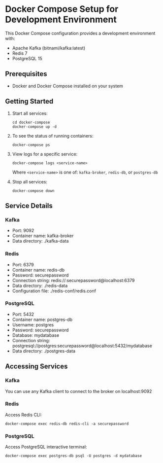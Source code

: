 # Docker Compose Setup for Development Environment

This Docker Compose configuration provides a development environment with:
- Apache Kafka (bitnami/kafka:latest)
- Redis 7
- PostgreSQL 15

## Prerequisites

- Docker and Docker Compose installed on your system

## Getting Started

1. Start all services:
   ```
   cd docker-compose
   docker-compose up -d
   ```

2. To see the status of running containers:
   ```
   docker-compose ps
   ```

3. View logs for a specific service:
   ```
   docker-compose logs <service-name>
   ```
   Where `<service-name>` is one of: `kafka-broker`, `redis-db`, or `postgres-db`

4. Stop all services:
   ```
   docker-compose down
   ```

## Service Details

### Kafka
- Port: 9092
- Container name: kafka-broker
- Data directory: ./kafka-data

### Redis
- Port: 6379
- Container name: redis-db
- Password: securepassword
- Connection string: redis://:securepassword@localhost:6379
- Data directory: ./redis-data
- Configuration file: ./redis-conf/redis.conf

### PostgreSQL
- Port: 5432
- Container name: postgres-db
- Username: postgres
- Password: securepassword
- Database: mydatabase
- Connection string: postgresql://postgres:securepassword@localhost:5432/mydatabase
- Data directory: ./postgres-data

## Accessing Services

### Kafka
You can use any Kafka client to connect to the broker on localhost:9092

### Redis
Access Redis CLI:
```
docker-compose exec redis-db redis-cli -a securepassword
```

### PostgreSQL
Access PostgreSQL interactive terminal:
```
docker-compose exec postgres-db psql -U postgres -d mydatabase
``` 